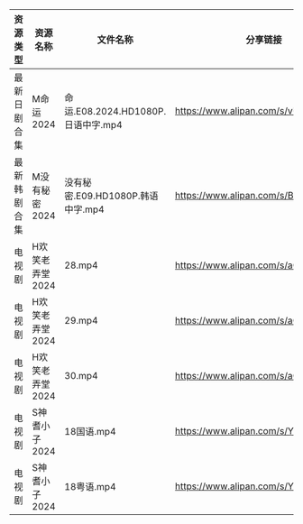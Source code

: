 | 资源类型   | 资源名称       | 文件名称                         | 分享链接                                 | 更新时间                |
| ------ | ---------- | ---------------------------- | ------------------------------------ | ------------------- |
| 最新日剧合集 | M命运2024    | 命运.E08.2024.HD1080P.日语中字.mp4 | https://www.alipan.com/s/vUsmz2EawY4 | 2024-05-30 00:12:12 |
| 最新韩剧合集 | M没有秘密2024  | 没有秘密.E09.HD1080P.韩语中字.mp4    | https://www.alipan.com/s/BxbZ3fCPnfq | 2024-05-30 00:06:49 |
| 电视剧    | H欢笑老弄堂2024 | 28.mp4                       | https://www.alipan.com/s/aQHrpgJiHnZ | 2024-05-30 00:06:29 |
| 电视剧    | H欢笑老弄堂2024 | 29.mp4                       | https://www.alipan.com/s/aQHrpgJiHnZ | 2024-05-30 00:06:29 |
| 电视剧    | H欢笑老弄堂2024 | 30.mp4                       | https://www.alipan.com/s/aQHrpgJiHnZ | 2024-05-30 00:06:29 |
| 电视剧    | S神耆小子2024  | 18国语.mp4                     | https://www.alipan.com/s/YUHzska9nMA | 2024-05-30 00:08:21 |
| 电视剧    | S神耆小子2024  | 18粤语.mp4                     | https://www.alipan.com/s/YUHzska9nMA | 2024-05-30 00:08:21 |

